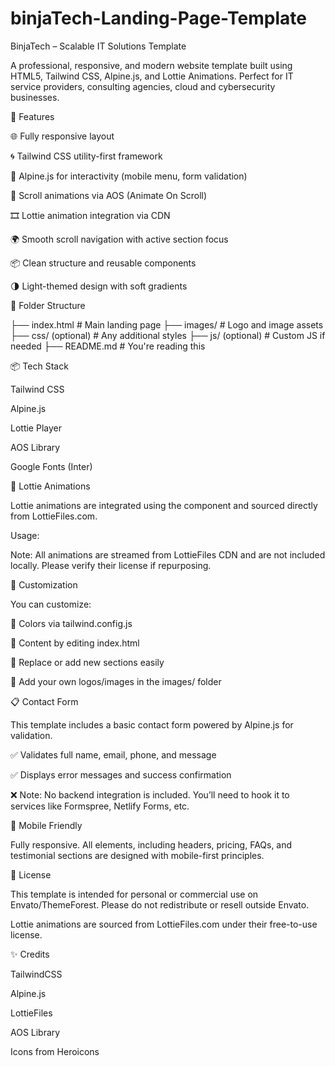 # binjaTech-Landing-Page-Template
BinjaTech – Scalable IT Solutions Template

A professional, responsive, and modern website template built using HTML5, Tailwind CSS, Alpine.js, and Lottie Animations. Perfect for IT service providers, consulting agencies, cloud and cybersecurity businesses.



📁 Features

🌐 Fully responsive layout

🌀 Tailwind CSS utility-first framework

🔧 Alpine.js for interactivity (mobile menu, form validation)

🎨 Scroll animations via AOS (Animate On Scroll)

🎞 Lottie animation integration via CDN

🌍 Smooth scroll navigation with active section focus

📦 Clean structure and reusable components

🌗 Light-themed design with soft gradients

📂 Folder Structure

├── index.html              # Main landing page
├── images/                 # Logo and image assets
├── css/ (optional)         # Any additional styles
├── js/  (optional)         # Custom JS if needed
├── README.md               # You're reading this

📦 Tech Stack

Tailwind CSS

Alpine.js

Lottie Player

AOS Library

Google Fonts (Inter)

🧩 Lottie Animations

Lottie animations are integrated using the <lottie-player> component and sourced directly from LottieFiles.com.

Usage:

<lottie-player
  src="https://lottie.host/your-animation-id.json"
  background="transparent"
  speed="1"
  loop
  autoplay>
</lottie-player>

Note: All animations are streamed from LottieFiles CDN and are not included locally. Please verify their license if repurposing.

🧪 Customization

You can customize:

🔹 Colors via tailwind.config.js

🔹 Content by editing index.html

🔹 Replace or add new sections easily

🔹 Add your own logos/images in the images/ folder

📋 Contact Form

This template includes a basic contact form powered by Alpine.js for validation.

✅ Validates full name, email, phone, and message

✅ Displays error messages and success confirmation

❌ Note: No backend integration is included. You’ll need to hook it to services like Formspree, Netlify Forms, etc.

📱 Mobile Friendly

Fully responsive. All elements, including headers, pricing, FAQs, and testimonial sections are designed with mobile-first principles.

📜 License

This template is intended for personal or commercial use on Envato/ThemeForest. Please do not redistribute or resell outside Envato.

Lottie animations are sourced from LottieFiles.com under their free-to-use license.

✨ Credits

TailwindCSS

Alpine.js

LottieFiles

AOS Library

Icons from Heroicons



